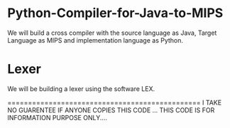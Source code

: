 Python-Compiler-for-Java-to-MIPS
=========================

We will build a cross compiler with the source language as Java, Target Language as MIPS and implementation language as Python.


Lexer
==========================

We will be building a lexer using the software LEX.









===============================================
I TAKE NO GUARENTEE IF ANYONE COPIES THIS CODE ... THIS CODE IS FOR INFORMATION PURPOSE ONLY....
